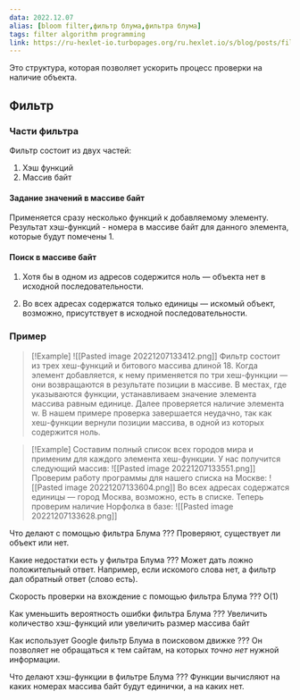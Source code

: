 ```yaml
---
data: 2022.12.07
alias: [bloom filter,фильтр блума,фильтра блума]
tags: filter algorithm programming
link: https://ru-hexlet-io.turbopages.org/ru.hexlet.io/s/blog/posts/filtr-bluma-zachem-nuzhen-i-kak-rabotaet
---
```

Это структура, которая позволяет ускорить процесс проверки на наличие объекта.

## Фильтр
### Части фильтра
Фильтр состоит из двух частей:
1) Хэш функций
2) Массив байт

#### Задание значений в массиве байт
Применяется сразу несколько функций к добавляемому элементу. Результат хэш-функций - номера в массиве байт для данного элемента, которые будут помечены 1.

#### Поиск в массиве байт
1) Хотя бы в одном из адресов содержится ноль — объекта нет в исходной последовательности.

2) Во всех адресах содержатся только единицы — искомый объект, возможно, присутствует в исходной последовательности.

### Пример
>[!Example]
 ![[Pasted image 20221207133412.png]]
 Фильтр состоит из трех хеш-функций и битового массива длиной 18. Когда элемент добавляется, к нему применяется по три хеш-функции — они возвращаются в результате позиции в массиве.
В местах, где указываются функции, устанавливаем значение элемента массива равным единице. Далее проверяется наличие элемента w.
В нашем примере проверка завершается неудачно, так как хеш-функции вернули позиции массива, в одной из которых содержится ноль.

>[!Example]
>Составим полный список всех городов мира и применим для каждого элемента хеш-функции. У нас получится следующий массив:
>![[Pasted image 20221207133551.png]]
>Проверим работу программы для нашего списка на Москве:
>![[Pasted image 20221207133604.png]]
>Во всех адресах содержатся единицы — город Москва, возможно, есть в списке.
Теперь проверим наличие Норфолка в базе:
![[Pasted image 20221207133628.png]]














Что делают с помощью фильтра Блума
???
Проверяют, существует ли объект или нет.
<!--SR:!2023-02-20,59,290-->

Какие недостатки есть у фильтра Блума
???
Может дать ложно положительный ответ. Например, если искомого слова нет, а фильтр дал обратный ответ (слово есть).
<!--SR:!2023-02-23,62,290-->

Скорость проверки на вхождение с помощью фильтра Блума
???
O(1)
<!--SR:!2023-03-08,72,290-->

Как уменьшить вероятность ошибки фильтра Блума
???
Увеличить количество хэш-функций или увеличить размер массива байт
<!--SR:!2023-02-19,58,290-->

Как использует Google фильтр Блума в поисковом движке
???
Он позволяет не обращаться к тем сайтам, на которых *точно нет* нужной информации.
<!--SR:!2023-02-17,56,270-->

Что делают хэш-функции в фильтре Блума
???
Функции вычисляют на каких номерах массива байт будут единички, а на каких нет.
<!--SR:!2023-02-21,60,290-->
